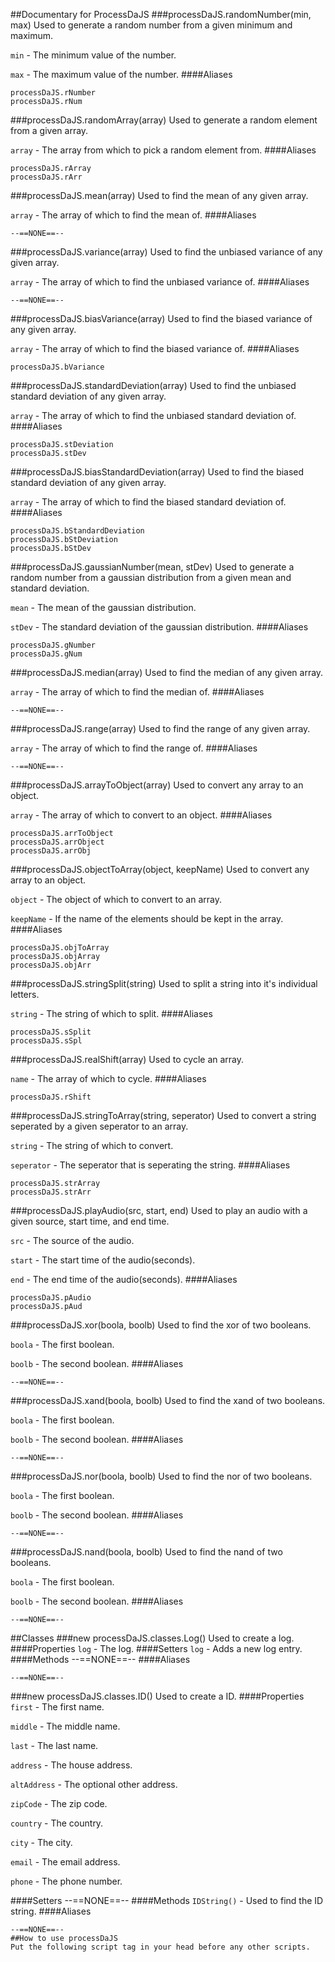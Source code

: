 ##Documentary for ProcessDaJS
###processDaJS.randomNumber(min, max)
Used to generate a random number from a given minimum and maximum.

`min` - The minimum value of the number.

`max` - The maximum value of the number.
####Aliases
```
processDaJS.rNumber
processDaJS.rNum
```
###processDaJS.randomArray(array)
Used to generate a random element from a given array.

`array` - The array from which to pick a random element from.
####Aliases
```
processDaJS.rArray
processDaJS.rArr
```
###processDaJS.mean(array)
Used to find the mean of any given array.

`array` - The array of which to find the mean of.
####Aliases
```
--==NONE==--
```
###processDaJS.variance(array)
Used to find the unbiased variance of any given array.

`array` - The array of which to find the unbiased variance of.
####Aliases
```
--==NONE==--
```
###processDaJS.biasVariance(array)
Used to find the biased variance of any given array.

`array` - The array of which to find the biased variance of.
####Aliases
```
processDaJS.bVariance
```
###processDaJS.standardDeviation(array)
Used to find the unbiased standard deviation of any given array.

`array` - The array of which to find the unbiased standard deviation of.
####Aliases
```
processDaJS.stDeviation
processDaJS.stDev
```
###processDaJS.biasStandardDeviation(array)
Used to find the biased standard deviation of any given array.

`array` - The array of which to find the biased standard deviation of.
####Aliases
```
processDaJS.bStandardDeviation
processDaJS.bStDeviation
processDaJS.bStDev
```
###processDaJS.gaussianNumber(mean, stDev)
Used to generate a random number from a gaussian distribution from a given mean and standard deviation.

`mean` - The mean of the gaussian distribution.

`stDev` - The standard deviation of the gaussian distribution.
####Aliases
```
processDaJS.gNumber
processDaJS.gNum
```
###processDaJS.median(array)
Used to find the median of any given array.

`array` - The array of which to find the median of.
####Aliases
```
--==NONE==--
```
###processDaJS.range(array)
Used to find the range of any given array.

`array` - The array of which to find the range of.
####Aliases
```
--==NONE==--
```
###processDaJS.arrayToObject(array)
Used to convert any array to an object.

`array` - The array of which to convert to an object.
####Aliases
```
processDaJS.arrToObject
processDaJS.arrObject
processDaJS.arrObj
```
###processDaJS.objectToArray(object, keepName)
Used to convert any array to an object.

`object` - The object of which to convert to an array.

`keepName` - If the name of the elements should be kept in the array.
####Aliases
```
processDaJS.objToArray
processDaJS.objArray
processDaJS.objArr
```
###processDaJS.stringSplit(string)
Used to split a string into it's individual letters.

`string` - The string of which to split.
####Aliases
```
processDaJS.sSplit
processDaJS.sSpl
```
###processDaJS.realShift(array)
Used to cycle an array.

`name` - The array of which to cycle.
####Aliases
```
processDaJS.rShift
```
###processDaJS.stringToArray(string, seperator)
Used to convert a string seperated by a given seperator to an array.

`string` - The string of which to convert.

`seperator` - The seperator that is seperating the string.
####Aliases
```
processDaJS.strArray
processDaJS.strArr
```
###processDaJS.playAudio(src, start, end)
Used to play an audio with a given source, start time, and end time.

`src` - The source of the audio.

`start` - The start time of the audio(seconds).

`end` - The end time of the audio(seconds).
####Aliases
```
processDaJS.pAudio
processDaJS.pAud
```
###processDaJS.xor(boola, boolb)
Used to find the xor of two booleans.

`boola` - The first boolean.

`boolb` - The second boolean.
####Aliases
```
--==NONE==--
```
###processDaJS.xand(boola, boolb)
Used to find the xand of two booleans.

`boola` - The first boolean.

`boolb` - The second boolean.
####Aliases
```
--==NONE==--
```
###processDaJS.nor(boola, boolb)
Used to find the nor of two booleans.

`boola` - The first boolean.

`boolb` - The second boolean.
####Aliases
```
--==NONE==--
```
###processDaJS.nand(boola, boolb)
Used to find the nand of two booleans.

`boola` - The first boolean.

`boolb` - The second boolean.
####Aliases
```
--==NONE==--
```
##Classes
###new processDaJS.classes.Log()
Used to create a log.
####Properties
`log` - The log.
####Setters
`log` - Adds a new log entry.
####Methods
--==NONE==--
####Aliases
```
--==NONE==--
```
###new processDaJS.classes.ID()
Used to create a ID.
####Properties
`first` - The first name.

`middle` - The middle name.

`last` - The last name.

`address` - The house address.

`altAddress` - The optional other address.

`zipCode` - The zip code.

`country` - The country.

`city` - The city.

`email` - The email address.

`phone` - The phone number.

####Setters
--==NONE==--
####Methods
`IDString()` - Used to find the ID string.
####Aliases
```
--==NONE==--
##How to use processDaJS
Put the following script tag in your head before any other scripts.

```
<script src="http://projectaplet.comxa.com/libraries/ProcessDaJS.js" type="text/javascript" charset="UTF-8"></script>
```